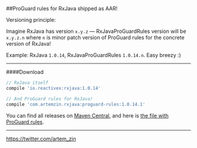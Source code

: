 ##ProGuard rules for RxJava shipped as AAR!

Versioning principle:

Imagine RxJava has version `x.y.z` — RxJavaProGuardRules version will be `x.y.z.n` where `n` is minor patch version of ProGuard rules for the concrete version of RxJava!

Example: RxJava `1.0.14`, RxJavaProGuardRules `1.0.14.n`. Easy breezy :)

------------

####Download

```groovy
// RxJava itself
compile 'io.reactivex:rxjava:1.0.14'

// And ProGuard rules for RxJava!
compile 'com.artemzin.rxjava:proguard-rules:1.0.14.1'
```

You can find all releases on [Maven Central](http://search.maven.org/#search%7Cga%7C1%7Cg%3A%22com.artemzin.rxjava%22%20AND%20a%3A%22proguard-rules%22), and here is [the file with ProGuard rules](rxjava-proguard-rules/proguard-rules.txt).

------------

https://twitter.com/artem_zin
